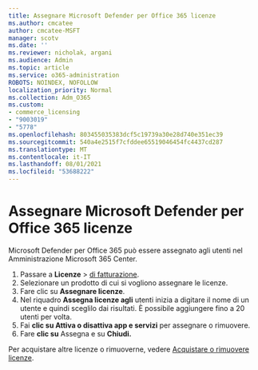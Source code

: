 ```yaml
---
title: Assegnare Microsoft Defender per Office 365 licenze
ms.author: cmcatee
author: cmcatee-MSFT
manager: scotv
ms.date: ''
ms.reviewer: nicholak, argani
ms.audience: Admin
ms.topic: article
ms.service: o365-administration
ROBOTS: NOINDEX, NOFOLLOW
localization_priority: Normal
ms.collection: Adm_O365
ms.custom:
- commerce_licensing
- "9003019"
- "5778"
ms.openlocfilehash: 803455035383dcf5c19739a30e28d740e351ec39
ms.sourcegitcommit: 540a4e2515f7cfddee65519046454fc4437cd287
ms.translationtype: MT
ms.contentlocale: it-IT
ms.lasthandoff: 08/01/2021
ms.locfileid: "53688222"
---
```

# <a name="assign-microsoft-defender-for-office-365-licenses"></a>Assegnare Microsoft Defender per Office 365 licenze

Microsoft Defender per Office 365 può essere assegnato agli utenti nel Amministrazione Microsoft 365 Center.

1. Passare a **Licenze**  >  [di fatturazione](https://go.microsoft.com/fwlink/p/?linkid=842264).
2. Selezionare un prodotto di cui si vogliono assegnare le licenze.
3. Fare clic su **Assegnare licenze**.
4. Nel riquadro **Assegna licenze agli**  utenti inizia a digitare il nome di un utente e quindi sceglilo dai risultati. È possibile aggiungere fino a 20 utenti per volta.
5. Fai **clic su Attiva o disattiva app e servizi**  per assegnare o rimuovere.
6. Fare **clic su** Assegna e su **Chiudi.**

Per acquistare altre licenze o rimuoverne, vedere [Acquistare o rimuovere licenze](/microsoft-365/commerce/licenses/buy-licenses#buy-or-remove-licenses-for-your-business-subscription).